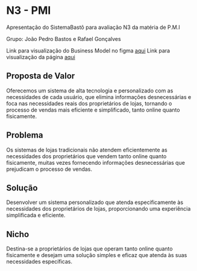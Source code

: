 # N3 - PMI
Apresentação do SistemaBastô para avaliação N3 da matéria de P.M.I

Grupo: João Pedro Bastos e Rafael Gonçalves

Link para visualização do Business Model no figma [aqui](https://www.figma.com/board/mFxbCvp9BaMAdqfy8laAvs/N2---20%2F05%2F2024?node-id=305%3A20&t=PjaLX0qIrqQs7pmx-1)
Link para visualização da página [aqui](file:///C:/workspace/dev/PMI/index.html)

## Proposta de Valor
Oferecemos um sistema de alta tecnologia e personalizado com as necessidades de cada usuário, que elimina informações desnecessárias e foca nas necessidades reais dos proprietários de lojas, tornando o processo de vendas mais eficiente e simplificado, tanto online quanto fisicamente.

## Problema
Os sistemas de lojas tradicionais não atendem eficientemente as necessidades dos proprietários que vendem tanto online quanto fisicamente, muitas vezes fornecendo informações desnecessárias que prejudicam o processo de vendas.

## Solução
Desenvolver um sistema personalizado que atenda especificamente às necessidades dos proprietários de lojas, proporcionando uma experiência simplificada e eficiente.

## Nicho
Destina-se a proprietários de lojas que operam tanto online quanto fisicamente e desejam uma solução simples e eficaz que atenda às suas necessidades específicas.
